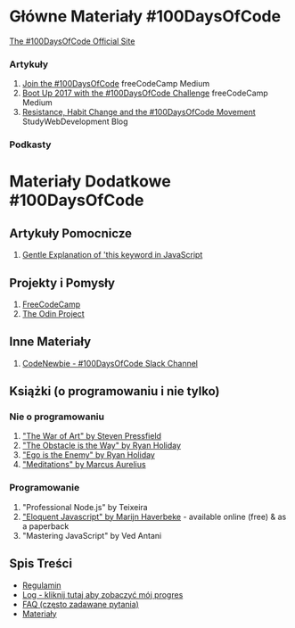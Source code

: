 # Główne Materiały #100DaysOfCode

[The #100DaysOfCode Official Site](http://100daysofcode.com/)

### Artykuły  
1. [Join the #100DaysOfCode](https://medium.freecodecamp.com/join-the-100daysofcode-556ddb4579e4) freeCodeCamp Medium
2. [Boot Up 2017 with the #100DaysOfCode Challenge](https://medium.freecodecamp.com/start-2017-with-the-100daysofcode-improved-and-updated-18ce604b237b) freeCodeCamp Medium
3. [Resistance, Habit Change and the #100DaysOfCode Movement](https://studywebdevelopment.com/100-days-of-code.html) StudyWebDevelopment Blog

### Podkasty

# Materiały Dodatkowe #100DaysOfCode

## Artykuły Pomocnicze
1. [Gentle Explanation of 'this keyword in JavaScript](https://dmitripavlutin.com/gentle-explanation-of-this-in-javascript/)

## Projekty i Pomysły
1. [FreeCodeCamp](https://www.freecodecamp.com)
2. [The Odin Project](http://www.theodinproject.com/)

## Inne Materiały
1. [CodeNewbie - #100DaysOfCode Slack Channel](https://codenewbie.typeform.com/to/uwsWlZ)

## Książki (o programowaniu i nie tylko)

### Nie o programowaniu
1. ["The War of Art" by Steven Pressfield](http://www.goodreads.com/book/show/1319.The_War_of_Art)
2. ["The Obstacle is the Way" by Ryan Holiday](http://www.goodreads.com/book/show/18668059-the-obstacle-is-the-way?ac=1&from_search=true)
3. ["Ego is the Enemy" by Ryan Holiday](http://www.goodreads.com/book/show/27036528-ego-is-the-enemy?from_search=true&search_version=service)
4. ["Meditations" by Marcus Aurelius](https://www.goodreads.com/book/show/662925.Meditations)

### Programowanie
1. "Professional Node.js" by Teixeira
2. ["Eloquent Javascript" by Marijn Haverbeke](http://eloquentjavascript.net/) - available online (free) & as a paperback
3. "Mastering JavaScript" by Ved Antani

## Spis Treści
* [Regulamin](regulamin.md)
* [Log - kliknij tutaj aby zobaczyć mój progres](log.md)
* [FAQ (często zadawane pytania)](FAQ-pl.md)
* [Materiały](materiały.md)

